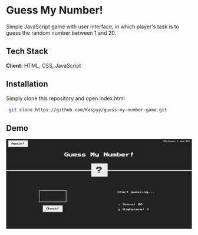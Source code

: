 # Guess My Number!

Simple JavaScript game with user interface, in which player's task is to guess the random number between 1 and 20.

## Tech Stack

**Client:** HTML, CSS, JavaScript

## Installation

Simply clone this repository and open index.html

```bash
 git clone https://github.com/Kaspyy/guess-my-number-game.git
```

## Demo

![demo](demo.gif)
